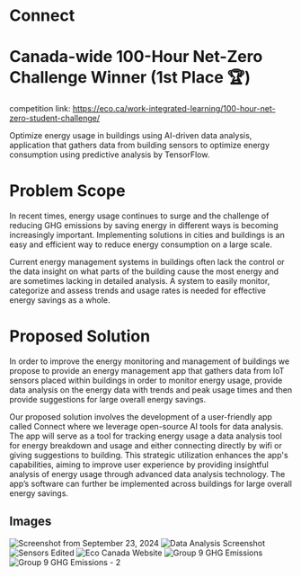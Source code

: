 # Connect
# Canada-wide 100-Hour Net-Zero Challenge Winner (1st Place 🏆)
competition link: https://eco.ca/work-integrated-learning/100-hour-net-zero-student-challenge/

Optimize energy usage in buildings using AI-driven data analysis, application that gathers data from building sensors to optimize energy consumption using predictive analysis by TensorFlow.

# Problem Scope

In recent times, energy usage continues to surge and the challenge of reducing GHG emissions by saving energy in different ways is becoming increasingly important.
Implementing solutions in cities and buildings is an easy and efficient way to reduce energy consumption on a large scale.

Current energy management systems in buildings often lack the control or the data insight on what parts of the building cause the most energy and are sometimes lacking in detailed analysis. A system to easily monitor, categorize and assess trends and usage rates is needed for effective energy savings as a whole.

# Proposed Solution

In order to improve the energy monitoring and management of buildings we propose to provide an energy management app that gathers data from IoT sensors placed within buildings in order to monitor energy usage, provide data analysis on the energy data with trends and peak usage times and then provide suggestions for large overall energy savings.

Our proposed solution involves the development of a user-friendly app called Connect where we leverage open-source AI tools for data analysis. The app will serve as a tool for tracking energy usage a data analysis tool for energy breakdown and usage and either connecting directly by wifi or giving suggestions to building. This strategic utilization enhances the app's capabilities, aiming to improve user experience by providing insightful analysis of energy usage through advanced data analysis technology. The app’s software can further be implemented across buildings for large overall energy savings.

## Images
![Screenshot from September 23, 2024](https://raw.githubusercontent.com/lelandsion/connect/main/images/Energy_Dashboard.png)
![Data Analysis Screenshot](https://raw.githubusercontent.com/lelandsion/connect/main/images/Data_Analysis_Screenshot_Edited.png)
![Sensors Edited](https://raw.githubusercontent.com/lelandsion/connect/main/images/Sensors_Edited.png)
![Eco Canada Website](https://raw.githubusercontent.com/lelandsion/connect/main/images/Eco_Canada_Website.jpeg)
![Group 9 GHG Emissions](https://raw.githubusercontent.com/lelandsion/connect/main/images/Group%209%20GHG%20emissions.png)
![Group 9 GHG Emissions - 2](https://raw.githubusercontent.com/lelandsion/connect/main/images/Group%209%20GHG%20emissions-2.png)



